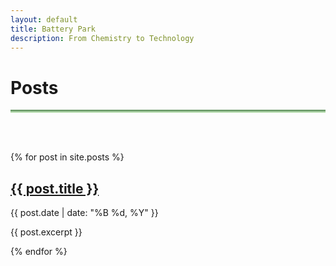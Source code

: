 ```yaml
---
layout: default
title: Battery Park
description: From Chemistry to Technology
---
```


# Posts <i class="arrow right"></i>

<hr style="background: linear-gradient(#4a8049, #d8f5d0); height: 5px; border: none;">
<br><br>

{% for post in site.posts %}
  <article class="post">
    <h2><a href="{{ post.url }}">{{ post.title }}</a></h2>
    <p class="post-date">{{ post.date | date: "%B %d, %Y" }}</p>
    <p>{{ post.excerpt }}</p>
  </article>
{% endfor %}
